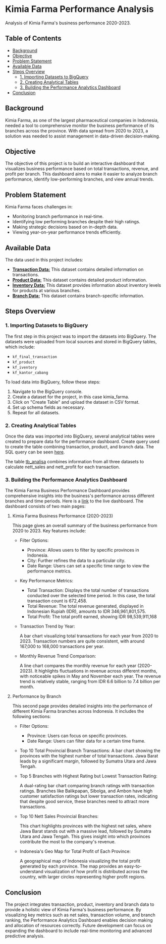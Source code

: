 # Kimia Farma Performance Analysis
Analysis of Kimia Farma's business performance 2020-2023.



## Table of Contents
- [Background](#background)
- [Objective](#objective)
- [Problem Statement](#problem-statement)
- [Available Data](#available-data)
- [Steps Overview](#steps-overview)
  - [1. Importing Datasets to BigQuery](#1-importing-datasets-to-bigquery)
  - [2. Creating Analytical Tables](#2-creating-analytical-tables)
  - [3. Building the Performance Analytics Dashboard](#3-building-the-performance-analytics-dashboard)
- [Conclusion](#conclusion)


## Background
Kimia Farma, as one of the largest pharmaceutical companies in Indonesia, needed a tool to comprehensive monitor the business performance of its branches across the province. With data spread from 2020 to 2023, a solution was needed to assist management in data-driven decision-making.


## Objective
The objective of this project is to build an interactive dashboard that visualizes business performance based on total transactions, revenue, and profit per branch. This dashboard aims to make it easier to analyze branch performance, identify low-performing branches, and view annual trends.


## Problem Statement
Kimia Farma faces challenges in: 
- Monitoring branch performance in real-time. 
- Identifying low performing branches despite their high ratings. 
- Making strategic decisions based on in-depth data. 
- Viewing year-on-year performance trends efficiently.


## Available Data
The data used in this project includes:
- [**Transaction Data:**](data/kf_final_transaction.csv) This dataset contains detailed information on transactions.
- [**Product Data:**](data/kf_product.csv) This dataset contains detailed product information.
- [**Inventory Data:**](data/kf_inventory.csv) This dataset provides information about inventory levels for products at various branches.
- [**Branch Data:**](data/kf_kantor_cabang.csv) This dataset contains branch-specific information.


## Steps Overview
### 1. Importing Datasets to BigQuery
The first step in this project was to import the datasets into BigQuery. The datasets were uploaded from local sources and stored in BigQuery tables, which include:
- `kf_final_transaction`
- `kf_product`
- `kf_iventory`
- `kf_kantor_cabang`

To load data into BigQuery, follow these steps:

1. Navigate to the BigQuery console.
2. Create a dataset for the project, in this case kimia_farma.
3. Click on "Create Table" and upload the dataset in CSV format.
4. Set up schema fields as necessary.
5. Repeat for all datasets.


### 2. Creating Analytical Tables
Once the data was imported into BigQuery, several analytical tables were created to prepare data for the performance dashboard. Create query used to create the table combining transaction, product, and branch data. The SQL query can be seen [here](code/create_tb_analisa.sql).

The table [tb_analisa](/data/tb_analisa.csv) combines information from all three datasets to calculate nett_sales and nett_profit for each transaction.


### 3. Building the Performance Analytics Dashboard
The Kimia Farma Business Performance Dashboard provides comprehensive insights into the business's performance across different branches and time periods. Here is a [link](https://lookerstudio.google.com/reporting/904ac2cf-8c10-497b-9b53-f9e3e77b8ada) to the live dashboard. The dashboard consists of two main pages:

1. Kimia Farma Business Performance (2020-2023)

   This page gives an overall summary of the business performance from 2020 to 2023. Key features include:

    - Filter Options:
        - Province: Allows users to filter by specific provinces in Indonesia.
        - City: Further refines the data to a particular city.
        - Date Range: Users can set a specific time range to view the performance metrics.

    - Key Performance Metrics:
        - Total Transaction: Displays the total number of transactions conducted over the selected time period. In this case, the total transaction count is 672,458.
        - Total Revenue: The total revenue generated, displayed in Indonesian Rupiah (IDR), amounts to IDR 346,961,801,575.
        - Total Profit: The total profit earned, showing IDR 98,539,911,168

    - Transaction Trend by Year:
        
        A bar chart visualizing total transactions for each year from 2020 to 2023. Transaction numbers are quite consistent, with around 167,000 to 168,000 transactions per year.
    
    - Monthly Revenue Trend Comparison:
        
        A line chart compares the monthly revenue for each year (2020-2023). It highlights fluctuations in revenue across different months, with noticeable spikes in May and November each year. The revenue trend is relatively stable, ranging from IDR 6.6 billion to 7.4 billion per month.

3. Performance by Branch

   This second page provides detailed insights into the performance of different Kimia Farma branches across Indonesia. It includes the following sections:

    - Filter Options:
        - Province: Users can focus on specific provinces.
        - Date Range: Users can filter data for a certain time frame.

    - Top 10 Total Provincial Branch Transactions:
        A bar chart showing the provinces with the highest number of total transactions. Jawa Barat leads by a significant margin, followed by Sumatra Utara and Jawa Tengah.

    - Top 5 Branches with Highest Rating but Lowest Transaction Rating:
        
        A dual-rating bar chart comparing branch ratings with transaction ratings. Branches like Balikpapan, Sibolga, and Ambon have high customer satisfaction ratings but lower transaction rates, indicating that despite good service, these branches need to attract more transactions.

    - Top 10 Nett Sales Provincial Branches:
        
        This chart highlights provinces with the highest net sales, where Jawa Barat stands out with a massive lead, followed by Sumatra Utara and Jawa Tengah. This gives insight into which provinces contribute the most to the company's revenue.

    - Indonesia's Geo Map for Total Profit of Each Province:
        
        A geographical map of Indonesia visualizing the total profit generated by each province. The map provides an easy-to-understand visualization of how profit is distributed across the country, with larger circles representing higher profit regions.


## Conclusion
The project integrates transaction, product, inventory and branch data to provide a holistic view of Kimia Farma's business performance. By visualizing key metrics such as net sales, transaction volume, and branch ranking, the Performance Analytics Dashboard enables decision making and allocation of resources correctly. Future development can focus on expanding the dashboard to include real-time monitoring and advanced predictive analysis.

